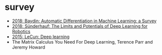# survey

* [2018: Baydin: Automatic Differentiation in Machine Learning: a Survey](?)
* [2018: Sünderhauf: The Limits and Potentials of Deep Learning for Robotics](?)
* [2015: LeCun: Deep learning](https://www.nature.com/articles/nature14539)
* The Matrix Calculus You Need For Deep Learning, Terence Parr and Jeremy Howard
